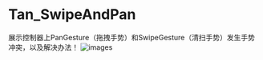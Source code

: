 # Tan_SwipeAndPan
展示控制器上PanGesture（拖拽手势）和SwipeGesture（清扫手势）发生手势冲突，以及解决办法！
![images](https://github.com/xiaotanit/Tan_SwipeAndPan/blob/master/swipe_pan.gif)
